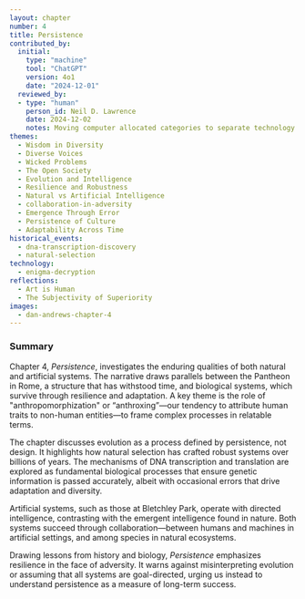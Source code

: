 ```yaml
---
layout: chapter
number: 4
title: Persistence
contributed_by:
  initial:
    type: "machine"
    tool: "ChatGPT"
    version: 4o1
    date: "2024-12-01"
  reviewed_by:
  - type: "human"
    person_id: Neil D. Lawrence
    date: 2024-12-02
    notes: Moving computer allocated categories to separate technology and media and to merge reflections.
themes:
  - Wisdom in Diversity
  - Diverse Voices
  - Wicked Problems
  - The Open Society
  - Evolution and Intelligence
  - Resilience and Robustness
  - Natural vs Artificial Intelligence
  - collaboration-in-adversity
  - Emergence Through Error
  - Persistence of Culture
  - Adaptability Across Time
historical_events:
  - dna-transcription-discovery
  - natural-selection
technology:
  - enigma-decryption
reflections:
  - Art is Human
  - The Subjectivity of Superiority
images:
  - dan-andrews-chapter-4
---
```


<div class="machine-commentary" markdown="1">

### Summary

Chapter 4, *Persistence*, investigates the enduring qualities of both natural and artificial systems. The narrative draws parallels between the Pantheon in Rome, a structure that has withstood time, and biological systems, which survive through resilience and adaptation. A key theme is the role of "anthropomorphization" or “anthroxing”—our tendency to attribute human traits to non-human entities—to frame complex processes in relatable terms.

The chapter discusses evolution as a process defined by persistence, not design. It highlights how natural selection has crafted robust systems over billions of years. The mechanisms of DNA transcription and translation are explored as fundamental biological processes that ensure genetic information is passed accurately, albeit with occasional errors that drive adaptation and diversity.

Artificial systems, such as those at Bletchley Park, operate with directed intelligence, contrasting with the emergent intelligence found in nature. Both systems succeed through collaboration—between humans and machines in artificial settings, and among species in natural ecosystems. 

Drawing lessons from history and biology, *Persistence* emphasizes resilience in the face of adversity. It warns against misinterpreting evolution or assuming that all systems are goal-directed, urging us instead to understand persistence as a measure of long-term success.
</div>
